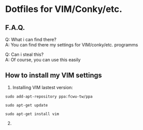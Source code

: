 # Dotfiles for VIM/Conky/etc.

## F.A.Q.

Q: What i can find there?  
A: You can find there my settings for VIM/conky/etc. programms  

Q: Can i steal this?  
A: Of course, you can use this easily  

## How to install my VIM settings

1. Installing VIM lastest version:  
``` 
sudo add-apt-repository ppa:fcwu-tw/ppa 
```  
```
sudo apt-get update   
```
```
sudo apt-get install vim
```    
2. 

